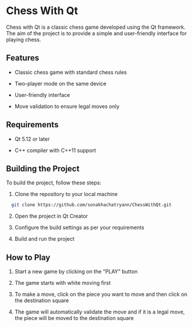 
# Chess With Qt

Chess with Qt is a classic chess game developed using the Qt framework. The aim of the project is to provide a simple and user-friendly interface for playing chess.




## Features

- Classic chess game with standard chess rules

- Two-player mode on the same device

- User-friendly interface

- Move validation to ensure legal moves only

## Requirements

- Qt 5.12 or later

- C++ compiler with C++11 support


## Building the Project

To build the project, follow these steps:

1. Clone the repository to your local machine

```bash
  git clone https://github.com/sonakhachatryann/ChessWithQt.git
```
2. Open the project in Qt Creator

3. Configure the build settings as per your requirements

4. Build and run the project


## How to Play

1. Start a new game by clicking on the "PLAY" button

2. The game starts with white moving first

3. To make a move, click on the piece you want to move and then click on the destination square

4. The game will automatically validate the move and if it is a legal move, the piece will be moved to the destination square